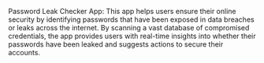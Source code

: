 Password Leak Checker App:
This app helps users ensure their online security by identifying passwords that have been exposed in data breaches or leaks across the internet. By scanning a vast database of compromised credentials, the app provides users with real-time insights into whether their passwords have been leaked and suggests actions to secure their accounts.
